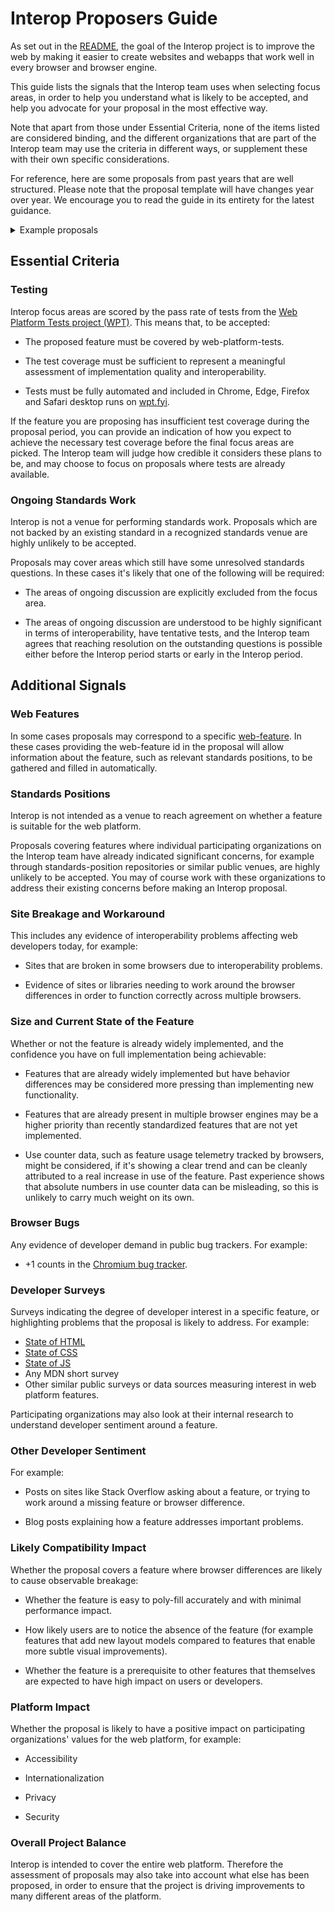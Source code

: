 # Interop Proposers Guide

As set out in the [README](README.md), the goal of the Interop project
is to improve the web by making it easier to create websites and
webapps that work well in every browser and browser engine.

This guide lists the signals that the Interop team uses when selecting
focus areas, in order to help you understand what is likely to be
accepted, and help you advocate for your proposal in the most
effective way.

Note that apart from those under Essential Criteria, none of the items
listed are considered binding, and the different organizations that
are part of the Interop team may use the criteria in different ways,
or supplement these with their own specific considerations.

For reference, here are some proposals from past years that are well structured. 
Please note that the proposal template will have changes year over year. 
We encourage you to read the guide in its entirety for the latest guidance. 

<details>
  <summary>Example proposals</summary>
  
  - [View transition classes (Interop 2025)](https://github.com/web-platform-tests/interop/issues/767)
  - [list-style-position on bare li elements (Interop 2025)](https://github.com/web-platform-tests/interop/issues/857)
  - [backdrop-filter (Interop 2025)](https://github.com/web-platform-tests/interop/issues/822)
</details>

## Essential Criteria

### Testing

Interop focus areas are scored by the pass rate of tests from the
[Web Platform Tests project (WPT)](https://github.com/web-platform-tests/wpt).
This means that, to be accepted:

* The proposed feature must be covered by web-platform-tests.

* The test coverage must be sufficient to represent a meaningful
  assessment of implementation quality and interoperability.

* Tests must be fully automated and included in Chrome, Edge, Firefox
  and Safari desktop runs on [wpt.fyi](https://wpt.fyi/).

If the feature you are proposing has insufficient test coverage during
the proposal period, you can provide an indication of how you expect
to achieve the necessary test coverage before the final focus areas
are picked. The Interop team will judge how credible it considers
these plans to be, and may choose to focus on proposals where tests
are already available.

### Ongoing Standards Work

Interop is not a venue for performing standards work. Proposals which
are not backed by an existing standard in a recognized standards venue
are highly unlikely to be accepted.

Proposals may cover areas which still have some unresolved standards
questions. In these cases it's likely that one of the following will
be required:

* The areas of ongoing discussion are explicitly excluded from the
  focus area.

* The areas of ongoing discussion are understood to be highly
  significant in terms of interoperability, have tentative tests, and
  the Interop team agrees that reaching resolution on the outstanding
  questions is possible either before the Interop period starts or
  early in the Interop period.

## Additional Signals

### Web Features

In some cases proposals may correspond to a specific
[web-feature](https://web-platform-dx.github.io/web-features-explorer/).
In these cases providing the web-feature id in the proposal will
allow information about the feature, such as relevant standards positions,
to be gathered and filled in automatically.

### Standards Positions

Interop is not intended as a venue to reach agreement on whether a
feature is suitable for the web platform.

Proposals covering features where individual participating
organizations on the Interop team have already indicated significant
concerns, for example through standards-position repositories or
similar public venues, are highly unlikely to be accepted. You may of
course work with these organizations to address their existing
concerns before making an Interop proposal.

### Site Breakage and Workaround

This includes any evidence of interoperability problems affecting web
developers today, for example:

* Sites that are broken in some browsers due to interoperability
  problems.

* Evidence of sites or libraries needing to work around the browser
  differences in order to function correctly across multiple browsers.

### Size and Current State of the Feature

Whether or not the feature is already widely implemented, and the
confidence you have on full implementation being achievable:

* Features that are already widely implemented but have behavior
  differences may be considered more pressing than implementing new
  functionality.

* Features that are already present in multiple browser engines may be
  a higher priority than recently standardized features that are not
  yet implemented.

* Use counter data, such as feature usage telemetry tracked by
  browsers, might be considered, if it's showing a clear trend and can
  be cleanly attributed to a real increase in use of the feature.
  Past experience shows that absolute numbers in use counter data can
  be misleading, so this is unlikely to carry much weight on its own.

### Browser Bugs

Any evidence of developer demand in public bug trackers. For example:

* +1 counts in the [Chromium bug tracker](https://issues.chromium.org/issues).

### Developer Surveys

Surveys indicating the degree of developer interest in a specific
feature, or highlighting problems that the proposal is likely to
address. For example:

* [State of HTML](https://stateofhtml.com/)
* [State of CSS](https://stateofcss.com/)
* [State of JS](https://stateofjs.com/)
* Any MDN short survey
* Other similar public surveys or data sources measuring interest in
  web platform features.

Participating organizations may also look at their internal research
to understand developer sentiment around a feature.

### Other Developer Sentiment

For example:

* Posts on sites like Stack Overflow asking about a feature, or trying
  to work around a missing feature or browser difference.

* Blog posts explaining how a feature addresses important problems.

### Likely Compatibility Impact

Whether the proposal covers a feature where browser differences are
likely to cause observable breakage:

* Whether the feature is easy to poly-fill accurately and with minimal
  performance impact.

* How likely users are to notice the absence of the feature (for
  example features that add new layout models compared to features
  that enable more subtle visual improvements).

* Whether the feature is a prerequisite to other features that
  themselves are expected to have high impact on users or developers.

### Platform Impact

Whether the proposal is likely to have a positive impact on
participating organizations' values for the web platform, for example:

* Accessibility

* Internationalization

* Privacy

* Security

### Overall Project Balance

Interop is intended to cover the entire web platform. Therefore the
assessment of proposals may also take into account what else has been
proposed, in order to ensure that the project is driving improvements
to many different areas of the platform.
